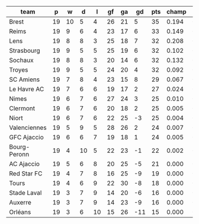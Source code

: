 |     team     | p  | w  | d  | l  | gf | ga | gd  | pts | champ | top2  | top3  | top4  |  5-7  | bot4  | bot3  | bot2  |
|--------------|----|----|----|----|----|----|-----|-----|-------|-------|-------|-------|-------|-------|-------|-------|
| Brest        | 19 | 10 |  5 |  4 | 26 | 21 |   5 |  35 | 0.194 | 0.353 | 0.489 | 0.603 | 0.240 | 0.000 | 0.000 | 0.000|
| Reims        | 19 |  9 |  6 |  4 | 23 | 17 |   6 |  33 | 0.149 | 0.278 | 0.408 | 0.521 | 0.268 | 0.001 | 0.000 | 0.000|
| Lens         | 19 |  8 |  8 |  3 | 25 | 18 |   7 |  32 | 0.208 | 0.380 | 0.506 | 0.620 | 0.235 | 0.000 | 0.000 | 0.000|
| Strasbourg   | 19 |  9 |  5 |  5 | 25 | 19 |   6 |  32 | 0.102 | 0.215 | 0.338 | 0.443 | 0.282 | 0.002 | 0.001 | 0.000|
| Sochaux      | 19 |  8 |  8 |  3 | 20 | 14 |   6 |  32 | 0.132 | 0.258 | 0.380 | 0.495 | 0.274 | 0.001 | 0.000 | 0.000|
| Troyes       | 19 |  9 |  5 |  5 | 24 | 20 |   4 |  32 | 0.092 | 0.195 | 0.295 | 0.402 | 0.288 | 0.002 | 0.000 | 0.000|
| SC Amiens    | 19 |  7 |  8 |  4 | 23 | 15 |   8 |  29 | 0.067 | 0.152 | 0.248 | 0.352 | 0.301 | 0.003 | 0.001 | 0.000|
| Le Havre AC  | 19 |  7 |  6 |  6 | 19 | 17 |   2 |  27 | 0.024 | 0.069 | 0.126 | 0.194 | 0.254 | 0.012 | 0.004 | 0.001|
| Nimes        | 19 |  6 |  7 |  6 | 27 | 24 |   3 |  25 | 0.010 | 0.031 | 0.061 | 0.099 | 0.194 | 0.033 | 0.014 | 0.005|
| Clermont     | 19 |  6 |  7 |  6 | 20 | 18 |   2 |  25 | 0.005 | 0.015 | 0.033 | 0.064 | 0.145 | 0.053 | 0.027 | 0.010|
| Niort        | 19 |  6 |  7 |  6 | 22 | 25 |  -3 |  25 | 0.004 | 0.012 | 0.027 | 0.047 | 0.124 | 0.071 | 0.037 | 0.015|
| Valenciennes | 19 |  5 |  9 |  5 | 28 | 26 |   2 |  24 | 0.007 | 0.020 | 0.042 | 0.074 | 0.155 | 0.050 | 0.024 | 0.009|
| GFC Ajaccio  | 19 |  6 |  6 |  7 | 19 | 18 |   1 |  24 | 0.005 | 0.016 | 0.034 | 0.059 | 0.135 | 0.055 | 0.027 | 0.009|
| Bourg-Peronn | 19 |  4 | 10 |  5 | 22 | 23 |  -1 |  22 | 0.002 | 0.004 | 0.010 | 0.019 | 0.063 | 0.157 | 0.087 | 0.039|
| AC Ajaccio   | 19 |  5 |  6 |  8 | 20 | 25 |  -5 |  21 | 0.000 | 0.001 | 0.002 | 0.005 | 0.020 | 0.342 | 0.221 | 0.118|
| Red Star FC  | 19 |  4 |  7 |  8 | 16 | 25 |  -9 |  19 | 0.000 | 0.000 | 0.001 | 0.001 | 0.008 | 0.516 | 0.376 | 0.234|
| Tours        | 19 |  4 |  6 |  9 | 22 | 30 |  -8 |  18 | 0.000 | 0.000 | 0.000 | 0.000 | 0.005 | 0.598 | 0.454 | 0.296|
| Stade Laval  | 19 |  3 |  7 |  9 | 14 | 20 |  -6 |  16 | 0.000 | 0.000 | 0.000 | 0.000 | 0.004 | 0.627 | 0.493 | 0.333|
| Auxerre      | 19 |  3 |  7 |  9 | 14 | 23 |  -9 |  16 | 0.000 | 0.000 | 0.000 | 0.000 | 0.004 | 0.652 | 0.511 | 0.350|
| Orléans      | 19 |  3 |  6 | 10 | 15 | 26 | -11 |  15 | 0.000 | 0.000 | 0.000 | 0.000 | 0.000 | 0.825 | 0.722 | 0.580|
